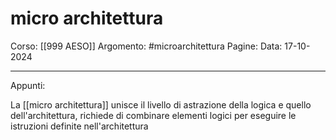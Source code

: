 # micro architettura

Corso: [[999 AESO]]
Argomento: #microarchitettura
Pagine: 
Data: 17-10-2024

---

Appunti: 

La [[micro architettura]] unisce il livello di astrazione della logica e quello dell'architettura, richiede di combinare elementi logici per eseguire le istruzioni definite nell'architettura
